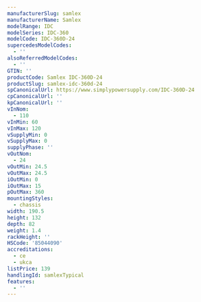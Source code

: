 ```yaml
---
manufacturerSlug: samlex
manufacturerName: Samlex
modelRange: IDC
modelSeries: IDC-360
modelCode: IDC-360D-24
supercedesModelCodes:
  - ''
alsoReferredModelCodes:
  - ''
GTIN: ''
productCode: Samlex IDC-360D-24
productSlug: samlex-idc-360d-24
spCanonicalUrl: https://www.simplypowersupply.com/IDC-360D-24
cpCanonicalUrl: ''
kpCanonicalUrl: ''
vInNom:
  - 110
vInMin: 60
vInMax: 120
vSupplyMin: 0
vSupplyMax: 0
supplyPhase: ''
vOutNom:
  - 24
vOutMin: 24.5
vOutMax: 24.5
iOutMin: 0
iOutMax: 15
pOutMax: 360
mountingStyles:
  - chassis
width: 190.5
height: 132
depth: 82
weight: 1.4
rackHeight: ''
HSCode: '85044090'
accreditations:
  - ce
  - ukca
listPrice: 139
handlingId: samlexTypical
features:
  - ''
---
```

